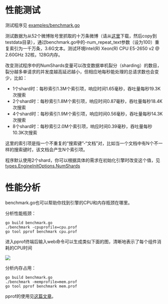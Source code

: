 性能测试
====

测试程序见 [examples/benchmark.go](/examples/benchmark.go)

测试数据为从52个微博账号里抓取的十万条微博（请从[这里](https://raw.githubusercontent.com/huichen/wukong/43f20b4c0921cc704cf41fe8653e66a3fcbb7e31/testdata/weibo_data.txt)下载，然后copy到testdata目录），通过benchmark.go中的-num_repeat_text参数（设为100）重复索引为一千万条，3.6G文本。测试环境Intel(R) Xeon(R) CPU E5-2650 v2 @ 2.60GHz 32核，128G内存。

改变测试程序中的NumShards变量可以改变数据单机裂分（sharding）的数目，裂分越多单请求的并发度越高延迟越小，但相应地每秒能处理的总请求数也会变少，比如：

- 1个shard时：每秒索引1.3M个索引项，响应时间1.65毫秒，吞吐量每秒19.3K次搜索
- 2个shard时：每秒索引1.8M个索引项，响应时间0.87毫秒，吞吐量每秒18.4K次搜索
- 4个shard时：每秒索引1.9M个索引项，响应时间0.56毫秒，吞吐量每秒14.3K次搜索
- 8个shard时：每秒索引2.0M个索引项，响应时间0.39毫秒，吞吐量每秒10.3K次搜索

这里的索引项是指一个不重复的“搜索键”-“文档”对，比如当一个文档中有N个不一样的搜索键时，该文档会产生N个索引项。

程序默认使用2个shard，你可以根据具体的需求在初始化引擎时改变这个值，见[types.EngineInitOptions.NumShards](/types/engine_init_options.go)

# 性能分析

benchmark.go也可以帮助你找到引擎的CPU和内存瓶颈在哪里。

分析性能瓶颈：
```
go build benchmark.go
./benchmark -cpuprofile=cpu.prof
go tool pprof benchmark cpu.prof
```

进入pprof终端后输入web命令可以生成类似下面的图，清晰地表示了每个组件消耗的CPU时间

![](https://raw.github.com/huichen/wukong/master/docs/cpu.png)

分析内存占用：
```
go build benchmark.go
./benchmark -memprofile=mem.prof
go tool pprof benchmark mem.prof
```

pprof的使用见[这篇文章](http://blog.golang.org/profiling-go-programs)。
